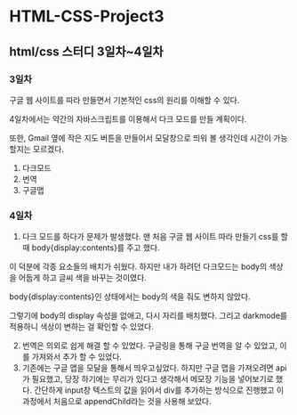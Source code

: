 # HTML-CSS-Project3
## html/css 스터디 3일차~4일차

### 3일차
구글 웹 사이트를 따라 만들면서 기본적인 css의 원리를 이해할 수 있다.

4일차에서는 약간의 자바스크립트를 이용해서 다크 모드를 만들 계획이다.

또한, Gmail 옆에 작은 지도 버튼을 만들어서 모달창으로 띄워 볼 생각인데 시간이 가능할지는 모르겠다.

1. 다크모드
2. 번역
3. 구글맵

### 4일차
1. 다크 모드를 하다가 문제가 발생했다. 맨 처음 구글 웹 사이트 따라 만들기 css를 할 때 body{display:contents}를 주고 했다.

이 덕분에 각종 요소들의 배치가 쉬웠다. 하지만 내가 하려던 다크모드는 body의 색상을 어둡게 하고 글씨 색을 바꾸는 것이였다. 

body{display:contents}인 상태에서는 body의 색을 줘도 변하지 않았다.

그렇기에 body의 display 속성을 없애고, 다시 자리를 배치했다. 그리고 darkmode를 적용하니 색상이 변하는 걸 확인할 수 있었다.

2. 번역은 의외로 쉽게 해결 할 수 있었다. 구글링을 통해 구글 번역을 알 수 있었고, 이를 가져와서 추가 할 수 있었다.
3. 기존에는 구글 맵을 모달을 통해서 띄우고싶었다. 하지만 구글 맵을 가져오려면 api가 필요했고, 당장 하기에는 무리가 있다고 생각해서 메모장 기능을 넣어보기로 했다. 간단하게 input창 텍스트의 값을 읽어서 div를 추가하는 방식으로 진행했고 이 과정에서 처음으로 appendChild라는 것을 사용해 보았다.
